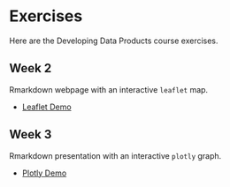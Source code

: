 # Exercises

Here are the Developing Data Products course exercises.

## Week 2

Rmarkdown webpage with an interactive `leaflet` map.

* [Leaflet Demo](https://ffrazatto.github.io/DevelopingDataProducts/exercises/assignmentW2.html)

## Week 3

Rmarkdown presentation with an interactive `plotly` graph.

* [Plotly Demo](https://ffrazatto.github.io/DevelopingDataProducts/exercises/assignmentW3.html)
